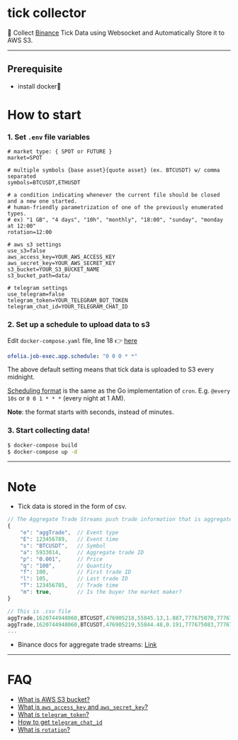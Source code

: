 # tick collector
📂 Collect [Binance](https://www.binance.com/kr/register?ref=19858986) Tick Data using Websocket and Automatically Store it to AWS S3.

---
## **Prerequisite**
- install docker🐳

# How to start

### **1. Set `.env` file variables**

```.env
# market type: { SPOT or FUTURE }
market=SPOT

# multiple symbols {base asset}{quote asset} (ex. BTCUSDT) w/ comma separated
symbols=BTCUSDT,ETHUSDT

# a condition indicating whenever the current file should be closed and a new one started.
# human-friendly parametrization of one of the previously enumerated types.
# ex) "1 GB", "4 days", "10h", "monthly", "18:00", "sunday", "monday at 12:00"
rotation=12:00

# aws s3 settings
use_s3=false
aws_access_key=YOUR_AWS_ACCESS_KEY
aws_secret_key=YOUR_AWS_SECRET_KEY
s3_bucket=YOUR_S3_BUCKET_NAME
s3_bucket_path=data/

# telegram settings
use_telegram=false
telegram_token=YOUR_TELEGRAM_BOT_TOKEN
telegram_chat_id=YOUR_TELEGRAM_CHAT_ID
```

### **2. Set up a schedule to upload data to s3**

Edit `docker-compose.yaml` file, line 18  👉 [here](https://github.com/lucky7323/tick_collector/blob/24e26c3353aa86f4f67f34617e2c5313ee2f7ef2/docker-compose.yaml#L18)
```yaml
ofelia.job-exec.app.schedule: "0 0 0 * *"
```
The above default setting means that tick data is uploaded to S3 every midnight.

[Scheduling format](https://godoc.org/github.com/robfig/cron) is the same as the Go implementation of `cron`. E.g. `@every 10s` or `0 0 1 * * *` (every night at 1 AM).

**Note**: the format starts with seconds, instead of minutes.


### **3. Start collecting data!**

```sh
$ docker-compose build
$ docker-compose up -d
```

---
# Note
- Tick data is stored in the form of csv.

```javascript
// The Aggregate Trade Streams push trade information that is aggregated for a single taker order.
{
    "e": "aggTrade",  // Event type
    "E": 123456789,   // Event time
    "s": "BTCUSDT",   // Symbol
    "a": 5933014,     // Aggregate trade ID
    "p": "0.001",     // Price
    "q": "100",       // Quantity
    "f": 100,         // First trade ID
    "l": 105,         // Last trade ID
    "T": 123456785,   // Trade time
    "m": true,        // Is the buyer the market maker?
}
```

```javascript
// This is .csv file
aggTrade,1620744948060,BTCUSDT,476905218,55845.13,1.887,777675070,777675082,1620744948055,True
aggTrade,1620744948060,BTCUSDT,476905219,55844.48,0.191,777675083,777675083,1620744948055,True
...
```

- Binance docs for aggregate trade streams: [Link](https://github.com/binance/binance-spot-api-docs/blob/master/web-socket-streams.md#aggregate-trade-streams)

---
# FAQ
- [What is AWS S3 bucket?](https://aws.amazon.com/s3/?nc1=h_ls)
- [What is `aws_access_key` and `aws_secret_key`?](https://docs.aws.amazon.com/ko_kr/general/latest/gr/aws-access-keys-best-practices.html)
- [What is `telegram_token`?](https://t.me/botfather)
- [How to get `telegram_chat_id`](https://sean-bradley.medium.com/get-telegram-chat-id-80b575520659)
- [What is `rotation`?](https://loguru.readthedocs.io/en/stable/api/logger.html#file)
